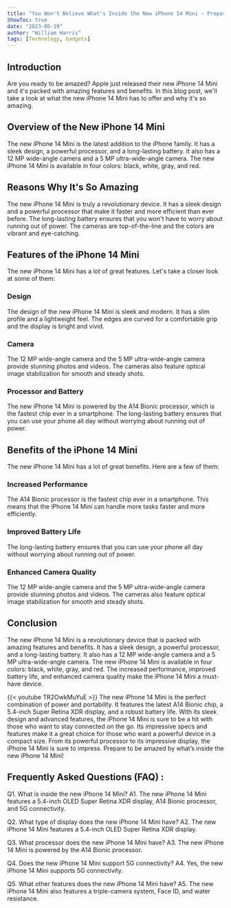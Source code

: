 ```yaml
---
title: "You Won't Believe What's Inside the New iPhone 14 Mini - Prepare to Be Amazed!"
ShowToc: true 
date: "2023-05-19"
author: "William Harris" 
tags: [Technology, Gadgets]
---
```

## Introduction 

Are you ready to be amazed? Apple just released their new iPhone 14 Mini and it's packed with amazing features and benefits. In this blog post, we'll take a look at what the new iPhone 14 Mini has to offer and why it's so amazing. 

## Overview of the New iPhone 14 Mini

The new iPhone 14 Mini is the latest addition to the iPhone family. It has a sleek design, a powerful processor, and a long-lasting battery. It also has a 12 MP wide-angle camera and a 5 MP ultra-wide-angle camera. The new iPhone 14 Mini is available in four colors: black, white, gray, and red.

## Reasons Why It's So Amazing

The new iPhone 14 Mini is truly a revolutionary device. It has a sleek design and a powerful processor that make it faster and more efficient than ever before. The long-lasting battery ensures that you won't have to worry about running out of power. The cameras are top-of-the-line and the colors are vibrant and eye-catching. 

## Features of the iPhone 14 Mini

The new iPhone 14 Mini has a lot of great features. Let's take a closer look at some of them: 

### Design

The design of the new iPhone 14 Mini is sleek and modern. It has a slim profile and a lightweight feel. The edges are curved for a comfortable grip and the display is bright and vivid. 

### Camera

The 12 MP wide-angle camera and the 5 MP ultra-wide-angle camera provide stunning photos and videos. The cameras also feature optical image stabilization for smooth and steady shots. 

### Processor and Battery

The new iPhone 14 Mini is powered by the A14 Bionic processor, which is the fastest chip ever in a smartphone. The long-lasting battery ensures that you can use your phone all day without worrying about running out of power. 

## Benefits of the iPhone 14 Mini

The new iPhone 14 Mini has a lot of great benefits. Here are a few of them: 

### Increased Performance

The A14 Bionic processor is the fastest chip ever in a smartphone. This means that the iPhone 14 Mini can handle more tasks faster and more efficiently. 

### Improved Battery Life

The long-lasting battery ensures that you can use your phone all day without worrying about running out of power. 

### Enhanced Camera Quality

The 12 MP wide-angle camera and the 5 MP ultra-wide-angle camera provide stunning photos and videos. The cameras also feature optical image stabilization for smooth and steady shots. 

## Conclusion

The new iPhone 14 Mini is a revolutionary device that is packed with amazing features and benefits. It has a sleek design, a powerful processor, and a long-lasting battery. It also has a 12 MP wide-angle camera and a 5 MP ultra-wide-angle camera. The new iPhone 14 Mini is available in four colors: black, white, gray, and red. The increased performance, improved battery life, and enhanced camera quality make the iPhone 14 Mini a must-have device.

{{< youtube TR2OwkMuYuE >}} 
The new iPhone 14 Mini is the perfect combination of power and portability. It features the latest A14 Bionic chip, a 5.4-inch Super Retina XDR display, and a robust battery life. With its sleek design and advanced features, the iPhone 14 Mini is sure to be a hit with those who want to stay connected on the go. Its impressive specs and features make it a great choice for those who want a powerful device in a compact size. From its powerful processor to its impressive display, the iPhone 14 Mini is sure to impress. Prepare to be amazed by what’s inside the new iPhone 14 Mini!

## Frequently Asked Questions (FAQ) :
Q1. What is inside the new iPhone 14 Mini?
A1. The new iPhone 14 Mini features a 5.4-inch OLED Super Retina XDR display, A14 Bionic processor, and 5G connectivity.

Q2. What type of display does the new iPhone 14 Mini have?
A2. The new iPhone 14 Mini features a 5.4-inch OLED Super Retina XDR display.

Q3. What processor does the new iPhone 14 Mini have?
A3. The new iPhone 14 Mini is powered by the A14 Bionic processor.

Q4. Does the new iPhone 14 Mini support 5G connectivity?
A4. Yes, the new iPhone 14 Mini supports 5G connectivity.

Q5. What other features does the new iPhone 14 Mini have?
A5. The new iPhone 14 Mini also features a triple-camera system, Face ID, and water resistance.


